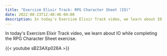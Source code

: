 ```yaml
---
title: "Exercism Elixir Track: RPG Character Sheet (IO)"
date: 2022-08-23T12:40:46-04:00
description: In today's Exercism Elixir Track video, we learn about IO while completing the RPG Character Sheet exercise.
---
```


In today's Exercism Elixir Track video, we learn about IO while completing the RPG Character Sheet exercise.

{{< youtube sB23AXp026A >}}
